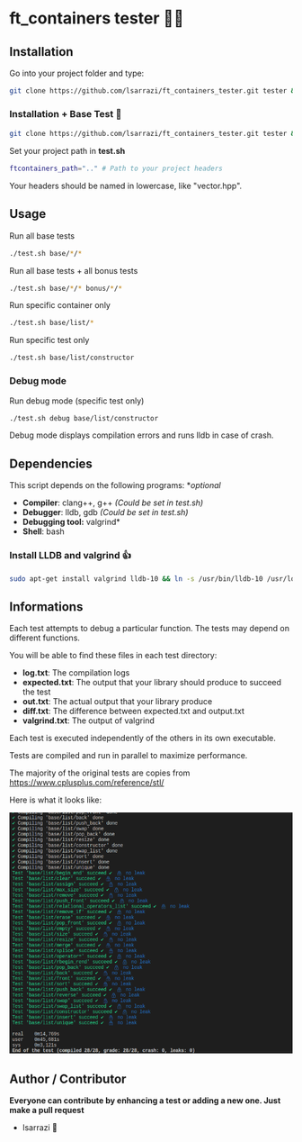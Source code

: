 # ft_containers tester 🏴‍☠️ 

## Installation

Go into your project folder and type:
```bash
git clone https://github.com/lsarrazi/ft_containers_tester.git tester && cd tester
```

### Installation + Base Test 🍮

```bash
git clone https://github.com/lsarrazi/ft_containers_tester.git tester && cd tester && ./test.sh base/*/*
```

Set your project path in **test.sh**

```bash
ftcontainers_path=".." # Path to your project headers
```

Your headers should be named in lowercase, like "vector.hpp".

## Usage

Run all base tests
```bash
./test.sh base/*/*
```

Run all base tests + all bonus tests
```bash
./test.sh base/*/* bonus/*/*
```

Run specific container only
```bash
./test.sh base/list/*
```

Run specific test only
```bash
./test.sh base/list/constructor
```
### Debug mode
Run debug mode (specific test only)
```bash
./test.sh debug base/list/constructor
```

Debug mode displays compilation errors and runs lldb in case of crash.

## Dependencies

This script depends on the following programs: **optional*
- **Compiler**: clang++, g++ *(Could be set in test.sh)*
- **Debugger**: lldb, gdb *(Could be set in test.sh)*
- **Debugging tool:** valgrind*
- **Shell**: bash

### Install LLDB and valgrind 👍

```bash
sudo apt-get install valgrind lldb-10 && ln -s /usr/bin/lldb-10 /usr/local/bin/lldb
```

## Informations

Each test attempts to debug a particular function. The tests may depend on different functions.

You will be able to find these files in each test directory:

- **log.txt**: The compilation logs
- **expected.txt**: The output that your library should produce to succeed the test
- **out.txt**: The actual output that your library produce
- **diff.txt**: The difference between expected.txt and output.txt
- **valgrind.txt**: The output of valgrind

Each test is executed independently of the others in its own executable.

Tests are compiled and run in parallel to maximize performance.

The majority of the original tests are copies from https://www.cplusplus.com/reference/stl/

Here is what it looks like:

![alt text](./res/tester.png "./test.sh base/list/*")

## Author / Contributor

**Everyone can contribute by enhancing a test or adding a new one. Just make a pull request**

- lsarrazi 👑
